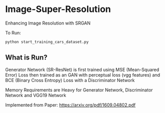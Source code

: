 # Image-Super-Resolution

Enhancing Image Resolution with SRGAN

To Run: 

```bash
python start_training_cars_dataset.py
```

## What is Run?

Generator Network (SR-ResNet) is first trained using MSE (Mean-Squared Error) Loss then trained as an GAN
with perceptual loss (vgg features) and BCE (Binary Cross Entropy) Loss with a Discriminator Network

Memory Requirements are Heavy for Generator Network, Discriminator Network and VGG19 Network

Implemented from Paper: https://arxiv.org/pdf/1609.04802.pdf
